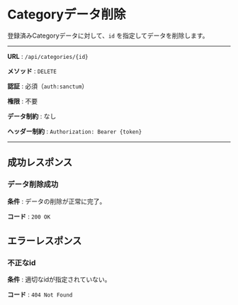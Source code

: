 # Categoryデータ削除

登録済みCategoryデータに対して、`id` を指定してデータを削除します。

---

**URL** : `/api/categories/{id}`

**メソッド** : `DELETE`

**認証** : 必須（`auth:sanctum`）

**権限** : 不要

**データ制約** : なし

**ヘッダー制約** : `Authorization: Bearer {token}`  

---

## 成功レスポンス

### データ削除成功

**条件** : データの削除が正常に完了。

**コード** : `200 OK`

## エラーレスポンス

### 不正なid

**条件** : 適切なidが指定されていない。

**コード** : `404 Not Found`
